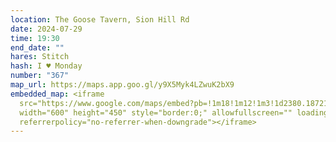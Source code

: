 ```yaml
---
location: The Goose Tavern, Sion Hill Rd
date: 2024-07-29
time: 19:30
end_date: ""
hares: Stitch
hash: I ♥ Monday
number: "367"
map_url: https://maps.app.goo.gl/y9X5Myk4LZwuK2bX9
embedded_map: <iframe
  src="https://www.google.com/maps/embed?pb=!1m18!1m12!1m3!1d2380.187212946127!2d-6.244660606469935!3d53.37569970086994!2m3!1f0!2f0!3f0!3m2!1i1024!2i768!4f13.1!3m3!1m2!1s0x48670e46cd79be05%3A0x851c531f1d45c7e0!2sThe%20Goose%20Tavern!5e0!3m2!1sen!2sus!4v1718917497362!5m2!1sen!2sus"
  width="600" height="450" style="border:0;" allowfullscreen="" loading="lazy"
  referrerpolicy="no-referrer-when-downgrade"></iframe>
---
```


